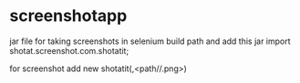 # screenshotapp
jar file for taking screenshots in selenium
build path and add this jar
import shotat.screenshot.com.shotatit;

for screenshot add 
new shotatit(<driver>,<path//<name>.png>)
